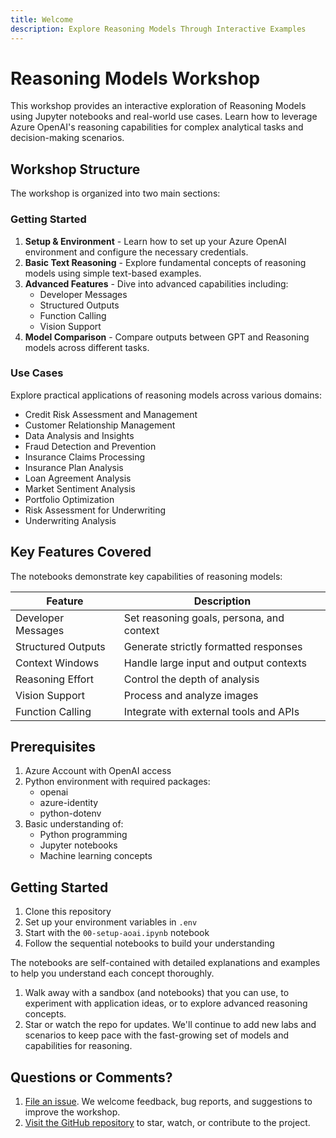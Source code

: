```yaml
---
title: Welcome
description: Explore Reasoning Models Through Interactive Examples
---
```


# Reasoning Models Workshop

This workshop provides an interactive exploration of Reasoning Models using Jupyter notebooks and real-world use cases. Learn how to leverage Azure OpenAI's reasoning capabilities for complex analytical tasks and decision-making scenarios.

## Workshop Structure

The workshop is organized into two main sections:

### Getting Started

1. **Setup & Environment** - Learn how to set up your Azure OpenAI environment and configure the necessary credentials.
2. **Basic Text Reasoning** - Explore fundamental concepts of reasoning models using simple text-based examples.
3. **Advanced Features** - Dive into advanced capabilities including:
   - Developer Messages
   - Structured Outputs
   - Function Calling
   - Vision Support
4. **Model Comparison** - Compare outputs between GPT and Reasoning models across different tasks.

### Use Cases

Explore practical applications of reasoning models across various domains:

- Credit Risk Assessment and Management
- Customer Relationship Management
- Data Analysis and Insights
- Fraud Detection and Prevention
- Insurance Claims Processing
- Insurance Plan Analysis
- Loan Agreement Analysis
- Market Sentiment Analysis
- Portfolio Optimization
- Risk Assessment for Underwriting
- Underwriting Analysis

## Key Features Covered

The notebooks demonstrate key capabilities of reasoning models:

| Feature | Description |
|---------|-------------|
| Developer Messages | Set reasoning goals, persona, and context |
| Structured Outputs | Generate strictly formatted responses |
| Context Windows | Handle large input and output contexts |
| Reasoning Effort | Control the depth of analysis |
| Vision Support | Process and analyze images |
| Function Calling | Integrate with external tools and APIs |

## Prerequisites

1. Azure Account with OpenAI access
2. Python environment with required packages:
   - openai
   - azure-identity
   - python-dotenv
3. Basic understanding of:
   - Python programming
   - Jupyter notebooks
   - Machine learning concepts

## Getting Started

1. Clone this repository
2. Set up your environment variables in `.env`
3. Start with the `00-setup-aoai.ipynb` notebook
4. Follow the sequential notebooks to build your understanding

The notebooks are self-contained with detailed explanations and examples to help you understand each concept thoroughly.

1. Walk away with a sandbox (and notebooks) that you can use, to experiment with application ideas, or to explore advanced reasoning concepts.
1. Star or watch the repo for updates. We'll continue to add new labs and scenarios to keep pace with the fast-growing set of models and capabilities for reasoning.


## Questions or Comments?

1. [File an issue](https://github.com/dhangerkapil/reasoning-llms-workshop/issues/new). We welcome feedback, bug reports, and suggestions to improve the workshop.
2. [Visit the GitHub repository](https://github.com/dhangerkapil/reasoning-llms-workshop) to star, watch, or contribute to the project.
